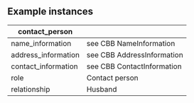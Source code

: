 ## Example instances

| contact_person     |                   |
|-----------------|-------------------|
| name_information | see CBB NameInformation   
| address_information | see CBB AddressInformation
| contact_information | see CBB ContactInformation
| role | Contact person 
| relationship | Husband


